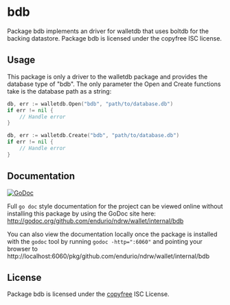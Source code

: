 bdb
===

Package bdb implements an driver for walletdb that uses boltdb for the backing
datastore.  Package bdb is licensed under the copyfree ISC license.

## Usage

This package is only a driver to the walletdb package and provides the database
type of "bdb".  The only parameter the Open and Create functions take is the
database path as a string:

```Go
db, err := walletdb.Open("bdb", "path/to/database.db")
if err != nil {
	// Handle error
}
```

```Go
db, err := walletdb.Create("bdb", "path/to/database.db")
if err != nil {
	// Handle error
}
```

## Documentation

[![GoDoc](https://godoc.org/github.com/endurio/ndrw/wallet/internal/bdb?status.png)](http://godoc.org/github.com/endurio/ndrw/wallet/internal/bdb)

Full `go doc` style documentation for the project can be viewed online without
installing this package by using the GoDoc site here:
http://godoc.org/github.com/endurio/ndrw/wallet/internal/bdb

You can also view the documentation locally once the package is installed with
the `godoc` tool by running `godoc -http=":6060"` and pointing your browser to
http://localhost:6060/pkg/github.com/endurio/ndrw/wallet/internal/bdb

## License

Package bdb is licensed under the [copyfree](http://copyfree.org) ISC
License.
